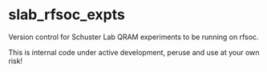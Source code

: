 # slab_rfsoc_expts

Version control for Schuster Lab QRAM experiments to be running on rfsoc.

This is internal code under active development, peruse and use at your own risk!
